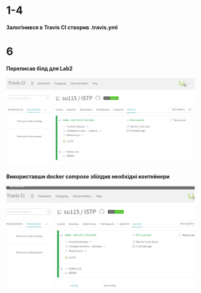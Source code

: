 # 1-4
#### Залогінився в Travis CI створив .travis.yml
# 6
#### Переписав білд для Lab2
![Lab2 travis](img/lab2.png)
#### Використавши docker compose збілдив необхідні контейнери
![Lab4 travis](img/lab4.png)
